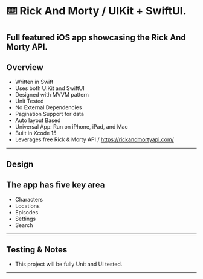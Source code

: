 ⌨️ Rick And Morty / UIKit + SwiftUI.
=====

Full featured iOS app showcasing the Rick And Morty API.
-----





Overview
-----
- Written in Swift
- Uses both UIKit and SwiftUI
- Designed with MVVM pattern
- Unit Tested
- No External Dependencies
- Pagination Support for data
- Auto layout Based
- Universal App: Run on iPhone, iPad, and Mac
- Built in Xcode 15
- Leverages free Rick & Morty API / https://rickandmortyapi.com/

-----

Design
------
The app has five key area
------
- Characters
- Locations
- Episodes
- Settings
- Search

-----

Testing & Notes
------
-  This project will be fully Unit and UI tested.

------

